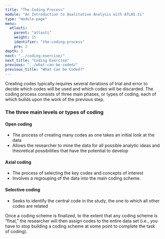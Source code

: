 ```yaml
---
title: "The Coding Process"
module: "An Introduction to Qualitative Analysis with ATLAS.ti"
type: "module-page"
menu:
  atlasti:
    parent: "atlasti"
    weight: 15
    identifier: "the-coding-process"
    pre: 3
depth: 3
next: "../coding-exercise/"
next_title: "Coding Exercise"
previous: "../what-can-be-coded/"
previous_title: "What Can be Coded?"
---
```


Creating codes typically requires several iterations of trial and error to decide which codes will be used and which codes will be discarded. The coding process consists of three main phases, or types of coding, each of which builds upon the work of the previous step.

<div class="row table-layout-display">
    <div class="col-12">
    <h3>The three main levels or types of coding</h3>
    </div>
</div>
<div class="row table-layout-display">
    <h4 class="col-12 col-md-3 py-2">
    Open coding
    </h4>
    <div class="col-12 col-md-9 py-2">
    <ul class="pl-3 m-0">
        <li>The process of creating many codes as one takes an initial look at the data</li>
        <li>Allows the researcher to mine the data for all possible analytic ideas and theoretical   possibilities that have the potential to develop</li>
    </ul>
    </div>
</div>
<div class="row table-layout-display">
    <h4 class="col-12 col-md-3 py-2">
    Axial coding
    </h4>
    <div class="col-12 col-md-9 py-2">
    <ul class="pl-3 m-0">
        <li>The process of selecting the key codes and concepts of interest </li>
        <li>Involves a regrouping of the data into the main coding scheme.</li>
    </ul>    
    </div>
</div>
<div class="row table-layout-display mb-2">
    <h4 class="col-12 col-md-3 py-2">
    Selective coding
    </h4>
    <div class="col-12 col-md-9 py-2">
    <ul class="pl-3 m-0">
        <li>Seeks to identify the central code in the study, the one to which all other codes are related</li>
    </ul>    
    </div>
</div>

Once a coding scheme is finalized, to the extent that any coding scheme is “final,” the researcher will then assign codes to the entire data set (i.e., you have to stop building a coding scheme at some point to complete the task of coding).
